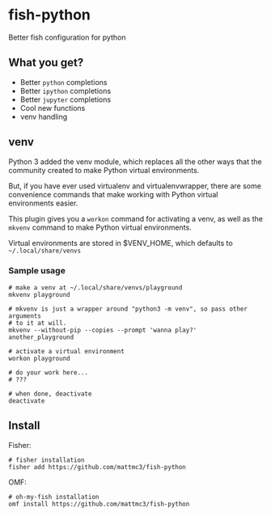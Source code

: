 # fish-python

Better fish configuration for python

## What you get?

- Better `python` completions
- Better `ipython` completions
- Better `jupyter` completions
- Cool new functions
- venv handling

## venv

Python 3 added the venv module, which replaces all the other ways that the
community created to make Python virtual environments.

But, if you have ever used virtualenv and virtualenvwrapper, there are some
convenience commands that make working with Python virtual environments easier.

This plugin gives you a `workon` command for activating a venv, as well as the
`mkvenv` command to make Python virtual environments.

Virtual environments are stored in $VENV_HOME, which defaults to
`~/.local/share/venvs`

### Sample usage

```fish
# make a venv at ~/.local/share/venvs/playground
mkvenv playground

# mkvenv is just a wrapper around "python3 -m venv", so pass other arguments
# to it at will.
mkvenv --without-pip --copies --prompt 'wanna play?' another_playground

# activate a virtual environment
workon playground

# do your work here...
# ???

# when done, deactivate
deactivate
```

## Install

Fisher:

```shell
# fisher installation
fisher add https://github.com/mattmc3/fish-python
```

OMF:

```shell
# oh-my-fish installation
omf install https://github.com/mattmc3/fish-python
```
